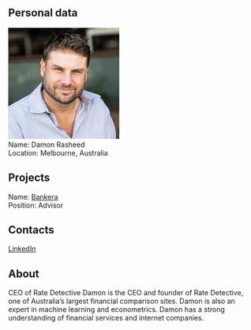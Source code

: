 ## Personal data
![ photo](../people/photo/damon_rasheed.jpg)  
Name: Damon Rasheed  
Location: Melbourne, Australia  
## Projects 
Name: [Bankera](../projects/bankera.md)  
Position: Advisor  
## Contacts
[LinkedIn](https://www.linkedin.com/in/damon-rasheed-1431b7b0/)  
## About
CEO of Rate Detective 
Damon is the CEO and founder of Rate Detective, one of Australia’s largest financial comparison sites. Damon is also an expert in machine learning and econometrics. Damon has a strong understanding of financial services and internet companies.